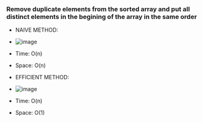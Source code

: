 ### Remove duplicate elements from the sorted array and put all distinct elements in the begining of the array in the same order

- NAIVE METHOD:
- ![image](https://github.com/shubham-156760530/DSA-Questions/assets/59314528/fc961ba7-ba38-45a9-8587-156eea532538)
- Time: O(n)
- Space: O(n)

- EFFICIENT METHOD:
- ![image](https://github.com/shubham-156760530/DSA-Questions/assets/59314528/9294cd49-7d68-4a2f-ad6e-9566f1a7d6d6)
- Time: O(n)
- Space: O(1)

